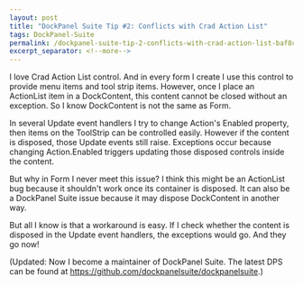 ```yaml
---
layout: post
title: "DockPanel Suite Tip #2: Conflicts with Crad Action List"
tags: DockPanel-Suite
permalink: /dockpanel-suite-tip-2-conflicts-with-crad-action-list-baf8cc207d14
excerpt_separator: <!--more-->
---
```

I love Crad Action List control. And in every form I create I use this control to provide menu items and tool strip items.
However, once I place an ActionList item in a DockContent, this content cannot be closed without an exception. So I know DockContent is not the same as Form.

In several Update event handlers I try to change Action's Enabled property, then items on the ToolStrip can be controlled easily. However if the content is disposed, those Update events still raise. Exceptions occur because changing Action.Enabled triggers updating those disposed controls inside the content.

But why in Form I never meet this issue? I think this might be an ActionList bug because it shouldn't work once its container is disposed. It can also be a DockPanel Suite issue because it may dispose DockContent in another way.

But all I know is that a workaround is easy. If I check whether the content is disposed in the Update event handlers, the exceptions would go. And they go now!

(Updated: Now I become a maintainer of DockPanel Suite. The latest DPS can be found at https://github.com/dockpanelsuite/dockpanelsuite.)
<!--more-->